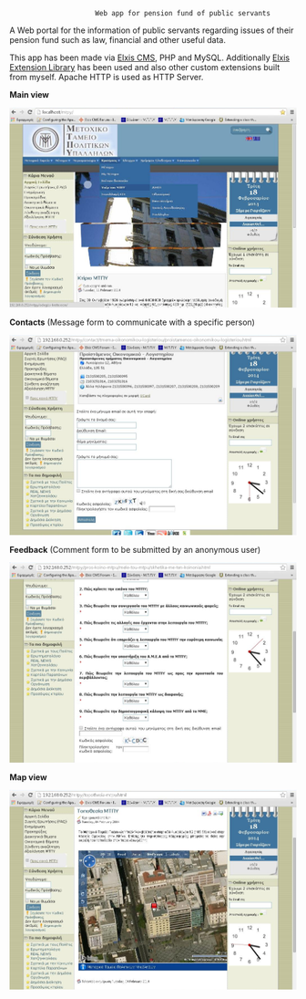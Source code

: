                          Web app for pension fund of public servants


A Web portal for the information of public servants regarding issues of their pension fund such as law, financial and other useful data.

This app has been made via [Elxis CMS](http://www.elxis.org/ ""), PHP and MySQL. Additionally [Elxis Extension Library](http://elxis.net/ "") has been used and also other custom extensions built from myself. Apache HTTP is used as HTTP Server.


**Main view**

![img1.PNG](img/img1.PNG "")

**Contacts** (Message form to communicate with a specific person)

![img2.PNG](img/img2.PNG "")

**Feedback**  (Comment form to be submitted by an anonymous user)

![img3.PNG](img/img3.PNG "")

**Map view**

![img4.PNG](img/img4.PNG "")